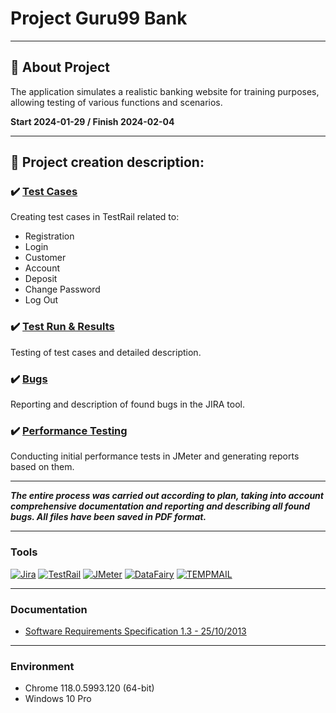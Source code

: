# Project Guru99 Bank
-----
## :memo: About Project 

The application simulates a realistic banking website for training purposes, allowing testing of various functions and scenarios.

**Start 2024-01-29 / Finish 2024-02-04**

-----
## :pushpin: Project creation description:

### :heavy_check_mark: [Test Cases](https://github.com/natallor/my_test_projects/tree/main/Project%20Guru99%20Bank/Test%20Cases)
Creating test cases in TestRail related to:
- Registration
- Login
- Customer
- Account
- Deposit
- Change Password
- Log Out <br>

### :heavy_check_mark: [Test Run & Results](https://github.com/natallor/my_test_projects/tree/main/Project%20Guru99%20Bank/Test%20Run%20%26%20Results)
Testing of test cases and detailed description.

### :heavy_check_mark: [Bugs](https://github.com/natallor/my_test_projects/tree/main/Project%20Guru99%20Bank/Bug%20Reports)
Reporting and description of found bugs in the JIRA tool.

### :heavy_check_mark: [Performance Testing](https://github.com/natallor/my_test_projects/tree/main/Project%20Guru99%20Bank/JMeter%20Report)
Conducting initial performance tests in JMeter and generating reports based on them.

-----

***The entire process was carried out according to plan, taking into account comprehensive documentation and reporting and describing all found bugs.
All files have been saved in PDF format.***

-----

### Tools
[![Jira](https://img.shields.io/badge/Jira-%230052CC?style=%2520flat-squar&logo=Jira&logoColor=blue&labelColor=black&color=blue)](https://www.atlassian.com/pl/software/jira) 
[![TestRail](https://img.shields.io/badge/TestRail-%2365C179?style=%20flat-square&logo=TestRail&logoColor=green&labelColor=black&color=blue)](https://www.testrail.com/) 
[![JMeter](https://img.shields.io/badge/JMeter-%23D22128?style=flat&logo=Apache%20JMeter&logoColor=red&labelColor=black&color=blue)](https://jmeter.apache.org/) 
[![DataFairy](https://img.shields.io/badge/DataFairy%20-%20%23A1CA03?style=flat&logo=Excel)](https://devskiller.com/datafairy/#/person) 
[![TEMPMAIL](https://img.shields.io/badge/TEMPMAIL%20-%20%23A1CA03?style=flat)](https://temp-mail.org/pl/)

-----

### Documentation
- [Software Requirements Specification 1.3 - 25/10/2013](https://github.com/natallor/my_test_projects/blob/main/Project%20Guru99%20Bank/Software%20Requirements%20Specification%20-%20Guru99%20Banking%20Project.pdf)

-----

### Environment
- Chrome 118.0.5993.120  (64-bit) <br>
- Windows 10 Pro
